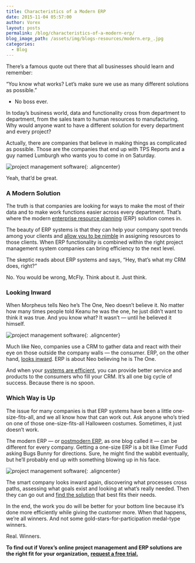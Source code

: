 ```yaml
---
title: Characteristics of a Modern ERP
date: 2015-11-04 05:57:00
author: Vorex
layout: posts
permalink: /blog/characteristics-of-a-modern-erp/
blog_image_path: /assets/img/blogs-resources/modern.erp_.jpg
categories:
  - Blog
---
```



There’s a famous quote out there that all businesses should learn and remember:

“You know what works? Let’s make sure we use as many different solutions as possible.”

- No boss ever.<!--more-->

In today’s business world, data and functionality cross from department to department, from the sales team to human resources to manufacturing. Why would anyone want to have a different solution for every department and every project?

Actually, there are companies that believe in making things as complicated as possible. Those are the companies that end up with TPS Reports and a guy named Lumburgh who wants you to come in on Saturday.

![project management software](https://media.giphy.com/media/lSVL6vdhdZVPW/giphy.gif){: .aligncenter}

Yeah, that’d be great.

### A Modern Solution

The truth is that companies are looking for ways to make the most of their data and to make work functions easier across every department. That’s where the modern [enterprise resource planning](http://www.modernerp.com/) (ERP) solution comes in.

The beauty of ERP systems is that they can help your company spot trends among your clients and [allow you to be nimble](http://www.vorex.com/how-online-project-management-erp-can-help-digital-agencies-advance-their-businesses/) in assigning resources to those clients. When ERP functionality is combined within the right project management system companies can bring efficiency to the next level.

The skeptic reads about ERP systems and says, “Hey, that’s what my CRM does, right?”

No. You would be wrong, McFly. Think about it. Just think.

### Looking Inward

When Morpheus tells Neo he’s The One, Neo doesn’t believe it. No matter how many times people told Keanu he was the one, he just didn’t want to think it was true. And you know what? It wasn’t — until he believed it himself.

![project management software](https://media.giphy.com/media/fXm3axbRDLBII/giphy.gif){: .aligncenter}

Much like Neo, companies use a CRM to gather data and react with their eye on those outside the company walls — the consumer. ERP, on the other hand, [looks inward](http://www.crmswitch.com/crm-value/understanding-crm-erp/). ERP is about Neo believing he is The One.

And when your [systems are efficient](http://www.vorex.com/supercharging-business-insights-with-online-project-management-erp/), you can provide better service and products to the consumers who fill your CRM. It’s all one big cycle of success. Because there is no spoon.

### Which Way is Up

The issue for many companies is that ERP systems have been a little one-size-fits-all, and we all know how that can work out. Ask anyone who’s tried on one of those one-size-fits-all Halloween costumes. Sometimes, it just doesn’t work.

The modern ERP — or [postmodern ERP](http://www.netsuiteblogs.com/how-does-netsuite-fit-gartners-definition-of-postmodern-erp), as one blog called it — can be different for every company. Getting a one-size ERP is a bit like Elmer Fudd asking Bugs Bunny for directions. Sure, he might find the wabbit eventually, but he’ll probably end up with something blowing up in his face.

![project management software](https://media.giphy.com/media/ArVRCtb9bIsSc/giphy.gif){: .aligncenter}

The smart company looks inward again, discovering what processes cross paths, assessing what goals exist and looking at what’s really needed. Then they can go out and [find the solution](http://www.vorex.com/i-choose-you-selecting-the-best-erp-for-your-organization/) that best fits their needs.

In the end, the work you do will be better for your bottom line because it’s done more efficiently while giving the customer more. When that happens, we’re all winners. And not some gold-stars-for-participation medal-type winners.

Real. Winners.

**To find out if Vorex’s online project management and ERP solutions are the right fit for your organization,** [**request a free trial.**](http://www.vorex.com/free-trial/)